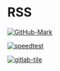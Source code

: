 # RSS

[![GitHub-Mark](https://user-images.githubusercontent.com/47528708/175522192-01e368d7-cb7f-45d6-a389-d88c74923e67.png)](https://ravana69.github.io/rss/)

[![speedtest](https://user-images.githubusercontent.com/47528708/176129468-6b4a5937-532c-4ae2-9d02-901ce9a7ac13.png)](https://ravana69.github.io/link-lock/#eyJ2IjoiMC4wLjEiLCJlIjoiVVlxbHUzM0JkdmxMcmY4cFdvQ29FYmsvZTZyUDMyb0NyL3puTXBTajNhTjE0M2JKQy9tMEhLUVp2aDBiODFtcUcvUGtMa1NJT2FWVEtVYks3TkZsM1pPZWU0RmFxUT09IiwiaCI6IndhdmFiaXg1MDNAbGFua2V3LmNvbSIsInMiOiJRY0pjY00zQ3M5UUFOZUZPVC9QMTJBPT0iLCJpIjoiRytQd3N2UFBIYVRJbDNCYiJ9)

[![gitlab-tile](https://user-images.githubusercontent.com/47528708/176386224-55736c3e-6d11-4f71-884a-dd60ce1241db.png)](https://ravana69.gitlab.io/rss/)



